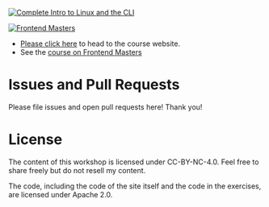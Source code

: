 [![Complete Intro to Linux and the CLI](/static/WORDMARK-Small.png)][course]

[![Frontend Masters](/lessons/images/FrontendMastersLogo.png)][fem]

- [Please click here][website] to head to the course website.
- See the [course on Frontend Masters][course]

# Issues and Pull Requests

Please file issues and open pull requests here! Thank you!

# License

The content of this workshop is licensed under CC-BY-NC-4.0. Feel free to share freely but do not resell my content.

The code, including the code of the site itself and the code in the exercises, are licensed under Apache 2.0.

[website]: https://bit.ly/linux-cli
[fem]: https://www.frontendmasters.com
[course]: https://frontendmasters.com/courses/linux-command-line/
